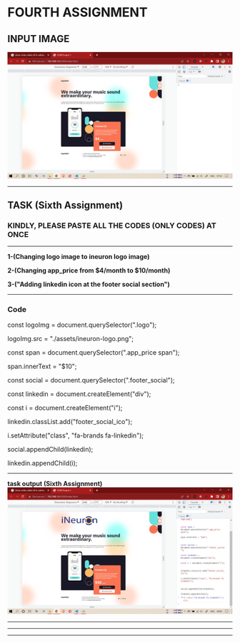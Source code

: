 # FOURTH ASSIGNMENT

## INPUT IMAGE

![INPUT IMAGE](./INPUT.png)

--------------------------------------------------

## TASK (Sixth Assignment)

### **KINDLY, PLEASE PASTE ALL THE CODES (ONLY CODES) AT ONCE**

--------------------------------------------------

**1-(Changing logo image to ineuron logo image)**

**2-(Changing app_price from $4/month to $10/month)**

**3-("Adding linkedin icon at the footer social section")**

----------------------------------------------------------

### **Code**

const logoImg = document.querySelector(".logo");

logoImg.src = "./assets/ineuron-logo.png";


const span = document.querySelector(".app_price span");

span.innerText = "$10";


const social = document.querySelector(".footer_social");

const linkedin = document.createElement("div");

const i = document.createElement("i");


linkedin.classList.add("footer_social_ico");

i.setAttribute("class", "fa-brands fa-linkedin");


social.appendChild(linkedin);

linkedin.appendChild(i);


------------------------------------
**task output (Sixth Assignment)**
![task Output](./ASSIGNMENT6-OUTPUT.png)

------------------------------------
------------------------------------
------------------------------------